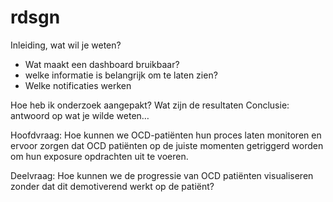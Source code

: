 # rdsgn

Inleiding, wat wil je weten?
- Wat maakt een dashboard bruikbaar?
- welke informatie is belangrijk om te laten zien?
- Welke notificaties werken

Hoe heb ik onderzoek aangepakt? 
Wat zijn de resultaten
Conclusie: antwoord op wat je wilde weten…

Hoofdvraag:
Hoe kunnen we OCD-patiënten hun proces laten monitoren en ervoor zorgen dat OCD patiënten op de juiste momenten getriggerd worden om hun exposure opdrachten uit te voeren.

Deelvraag:
Hoe kunnen we de progressie van OCD patiënten visualiseren zonder dat dit demotiverend werkt op de patiënt? 



